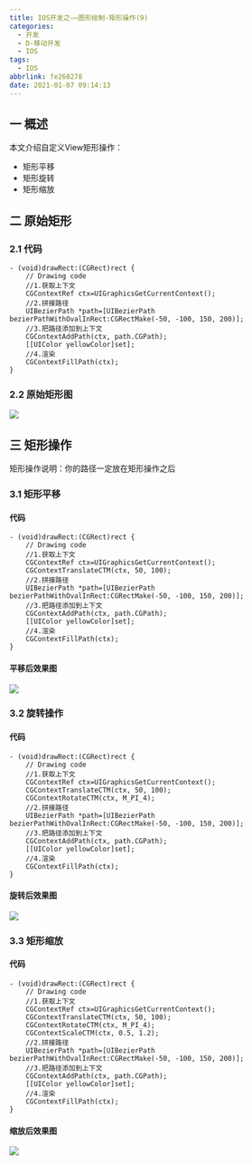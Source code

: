 ```yaml
---
title: IOS开发之——图形绘制-矩形操作(9)
categories:
  - 开发
  - D-移动开发
  - IOS
tags:
  - IOS
abbrlink: fe260278
date: 2021-01-07 09:14:13
---
```

## 一 概述

本文介绍自定义View矩形操作：

* 矩形平移
* 矩形旋转
* 矩形缩放

<!--more-->

## 二 原始矩形

### 2.1 代码

```
- (void)drawRect:(CGRect)rect {
    // Drawing code
    //1.获取上下文
    CGContextRef ctx=UIGraphicsGetCurrentContext();
    //2.拼接路径
    UIBezierPath *path=[UIBezierPath bezierPathWithOvalInRect:CGRectMake(-50, -100, 150, 200)];
    //3.把路径添加到上下文
    CGContextAddPath(ctx, path.CGPath);
    [[UIColor yellowColor]set];
    //4.渲染
    CGContextFillPath(ctx);
}
```

### 2.2 原始矩形图

![][1]
## 三 矩形操作

矩形操作说明：你的路径一定放在矩形操作之后

### 3.1 矩形平移

#### 代码

```
- (void)drawRect:(CGRect)rect {
    // Drawing code
    //1.获取上下文
    CGContextRef ctx=UIGraphicsGetCurrentContext();
    CGContextTranslateCTM(ctx, 50, 100);
    //2.拼接路径
    UIBezierPath *path=[UIBezierPath bezierPathWithOvalInRect:CGRectMake(-50, -100, 150, 200)];
    //3.把路径添加到上下文
    CGContextAddPath(ctx, path.CGPath);
    [[UIColor yellowColor]set];
    //4.渲染
    CGContextFillPath(ctx);
}
```

#### 平移后效果图
![][2]
### 3.2 旋转操作

#### 代码

```
- (void)drawRect:(CGRect)rect {
    // Drawing code
    //1.获取上下文
    CGContextRef ctx=UIGraphicsGetCurrentContext();
    CGContextTranslateCTM(ctx, 50, 100);
    CGContextRotateCTM(ctx, M_PI_4);
    //2.拼接路径
    UIBezierPath *path=[UIBezierPath bezierPathWithOvalInRect:CGRectMake(-50, -100, 150, 200)];
    //3.把路径添加到上下文
    CGContextAddPath(ctx, path.CGPath);
    [[UIColor yellowColor]set];
    //4.渲染
    CGContextFillPath(ctx);
}
```

#### 旋转后效果图
![][3]

### 3.3 矩形缩放
#### 代码

```
- (void)drawRect:(CGRect)rect {
    // Drawing code
    //1.获取上下文
    CGContextRef ctx=UIGraphicsGetCurrentContext();
    CGContextTranslateCTM(ctx, 50, 100);
    CGContextRotateCTM(ctx, M_PI_4);
    CGContextScaleCTM(ctx, 0.5, 1.2);
    //2.拼接路径
    UIBezierPath *path=[UIBezierPath bezierPathWithOvalInRect:CGRectMake(-50, -100, 150, 200)];
    //3.把路径添加到上下文
    CGContextAddPath(ctx, path.CGPath);
    [[UIColor yellowColor]set];
    //4.渲染
    CGContextFillPath(ctx);
}
```

#### 缩放后效果图
![][4]


[1]:https://jsd.onmicrosoft.cn/gh/PGzxc/CDN/blog-ios/ios-rectangle-normal.png
[2]:https://jsd.onmicrosoft.cn/gh/PGzxc/CDN/blog-ios/ios-rectangle-trans-after.png
[3]:https://jsd.onmicrosoft.cn/gh/PGzxc/CDN/blog-ios/ios-rectangle-rotate-after.png
[4]:https://jsd.onmicrosoft.cn/gh/PGzxc/CDN/blog-ios/ios-rectangle-scale-after.png

